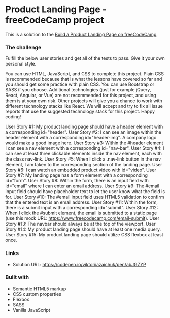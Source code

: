        
   
# Product Landing Page - freeCodeCamp project 

This is a solution to the [Build a Product Landing Page on freeCodeCamp](https://www.freecodecamp.org/learn/responsive-web-design/responsive-web-design-projects/build-a-product-landing-page).


### The challenge

Fulfill the below user stories and get all of the tests to pass. Give it your own personal style.

You can use HTML, JavaScript, and CSS to complete this project. Plain CSS is recommended because that is what the lessons have covered so far and you should get some practice with plain CSS. You can use Bootstrap or SASS if you choose. Additional technologies (just for example jQuery, React, Angular, or Vue) are not recommended for this project, and using them is at your own risk. Other projects will give you a chance to work with different technology stacks like React. We will accept and try to fix all issue reports that use the suggested technology stack for this project. Happy coding!

User Story #1: My product landing page should have a header element with a corresponding id="header".
User Story #2: I can see an image within the header element with a corresponding id="header-img". A company logo would make a good image here.
User Story #3: Within the #header element I can see a nav element with a corresponding id="nav-bar".
User Story #4: I can see at least three clickable elements inside the nav element, each with the class nav-link.
User Story #5: When I click a .nav-link button in the nav element, I am taken to the corresponding section of the landing page.
User Story #6: I can watch an embedded product video with id="video".
User Story #7: My landing page has a form element with a corresponding id="form".
User Story #8: Within the form, there is an input field with id="email" where I can enter an email address.
User Story #9: The #email input field should have placeholder text to let the user know what the field is for.
User Story #10: The #email input field uses HTML5 validation to confirm that the entered text is an email address.
User Story #11: Within the form, there is a submit input with a corresponding id="submit".
User Story #12: When I click the #submit element, the email is submitted to a static page (use this mock URL: https://www.freecodecamp.com/email-submit).
User Story #13: The navbar should always be at the top of the viewport.
User Story #14: My product landing page should have at least one media query.
User Story #15: My product landing page should utilize CSS flexbox at least once.


### Links

- Solution URL: 
https://codepen.io/viktoriiazaichuk/pen/abJGZYP


### Built with

- Semantic HTML5 markup
- CSS custom properties
- Flexbox
- SASS
- Vanilla JavaScript
